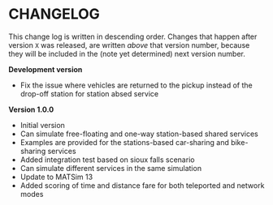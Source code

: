 # CHANGELOG

This change log is written in descending order. Changes that happen after version
`X` was released, are written *above* that version number, because they will be
included in the (note yet determined) next version number.

**Development version**
- Fix the issue where vehicles are returned to the pickup instead of the drop-off station for station absed service

**Version 1.0.0**

- Initial version
- Can simulate free-floating and one-way station-based shared services
- Examples are provided for the stations-based car-sharing and bike-sharing services
- Added integration test based on sioux falls scenario
- Can simulate different services in the same simulation
- Update to MATSim 13
- Added scoring of time and distance fare for both teleported and network modes
